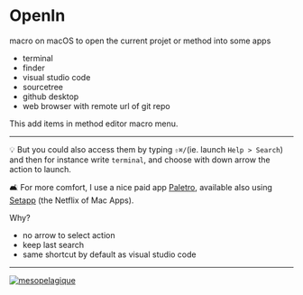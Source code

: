 # OpenIn

macro on macOS to open the current projet or method into some apps

- terminal
- finder
- visual studio code
- sourcetree
- github desktop
- web browser with remote url of git repo

This add items in method editor macro menu.

---

💡 But you could also access them by typing `⇧⌘/`(ie. launch `Help > Search`) and then for instance write `terminal`, and choose with down arrow the action to launch.

🛋 For more comfort, I use a nice paid app [Paletro](https://appmakes.io/paletro), available also using [Setapp](https://go.setapp.com/invite/neko4) (the Netflix of Mac Apps).

Why?
- no arrow to select action
- keep last search
- same shortcut by default as visual studio code

---

[<img src="https://mesopelagique.github.io/quatred.png" alt="mesopelagique"/>](https://mesopelagique.github.io/)
